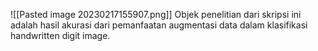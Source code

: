 ![[Pasted image 20230217155907.png]]
Objek penelitian dari skripsi ini adalah hasil akurasi dari pemanfaatan augmentasi data dalam klasifikasi handwritten digit image. 